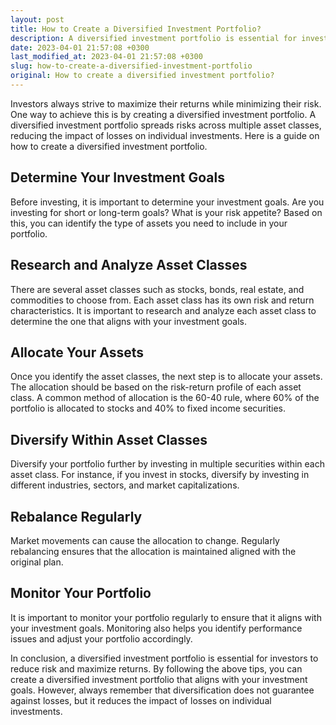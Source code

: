 ```yaml
---
layout: post
title: How to Create a Diversified Investment Portfolio?
description: A diversified investment portfolio is essential for investors to reduce risk and maximize returns. Here's how you can create one.
date: 2023-04-01 21:57:08 +0300
last_modified_at: 2023-04-01 21:57:08 +0300
slug: how-to-create-a-diversified-investment-portfolio
original: How to create a diversified investment portfolio?
---
```

Investors always strive to maximize their returns while minimizing their risk. One way to achieve this is by creating a diversified investment portfolio. A diversified investment portfolio spreads risks across multiple asset classes, reducing the impact of losses on individual investments. Here is a guide on how to create a diversified investment portfolio.

## Determine Your Investment Goals

Before investing, it is important to determine your investment goals. Are you investing for short or long-term goals? What is your risk appetite? Based on this, you can identify the type of assets you need to include in your portfolio.

## Research and Analyze Asset Classes

There are several asset classes such as stocks, bonds, real estate, and commodities to choose from. Each asset class has its own risk and return characteristics. It is important to research and analyze each asset class to determine the one that aligns with your investment goals.

## Allocate Your Assets

Once you identify the asset classes, the next step is to allocate your assets. The allocation should be based on the risk-return profile of each asset class. A common method of allocation is the 60-40 rule, where 60% of the portfolio is allocated to stocks and 40% to fixed income securities.

## Diversify Within Asset Classes

Diversify your portfolio further by investing in multiple securities within each asset class. For instance, if you invest in stocks, diversify by investing in different industries, sectors, and market capitalizations.

## Rebalance Regularly

Market movements can cause the allocation to change. Regularly rebalancing ensures that the allocation is maintained aligned with the original plan.

## Monitor Your Portfolio

It is important to monitor your portfolio regularly to ensure that it aligns with your investment goals. Monitoring also helps you identify performance issues and adjust your portfolio accordingly.

In conclusion, a diversified investment portfolio is essential for investors to reduce risk and maximize returns. By following the above tips, you can create a diversified investment portfolio that aligns with your investment goals. However, always remember that diversification does not guarantee against losses, but it reduces the impact of losses on individual investments.